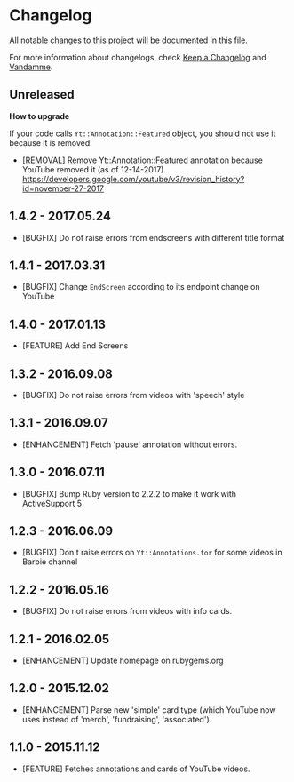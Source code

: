 # Changelog

All notable changes to this project will be documented in this file.

For more information about changelogs, check
[Keep a Changelog](http://keepachangelog.com) and
[Vandamme](http://tech-angels.github.io/vandamme).

## Unreleased

**How to upgrade**

If your code calls `Yt::Annotation::Featured` object, you should not use it because it is removed.

* [REMOVAL] Remove Yt::Annotation::Featured annotation because YouTube removed it (as of 12-14-2017).
https://developers.google.com/youtube/v3/revision_history?id=november-27-2017

## 1.4.2 - 2017.05.24

* [BUGFIX] Do not raise errors from endscreens with different title format

## 1.4.1 - 2017.03.31

* [BUGFIX] Change `EndScreen` according to its endpoint change on YouTube

## 1.4.0 - 2017.01.13

* [FEATURE] Add End Screens

## 1.3.2 - 2016.09.08

* [BUGFIX] Do not raise errors from videos with 'speech' style

## 1.3.1 - 2016.09.07

* [ENHANCEMENT] Fetch 'pause' annotation without errors.

## 1.3.0 - 2016.07.11

* [BUGFIX] Bump Ruby version to 2.2.2 to make it work with ActiveSupport 5

## 1.2.3 - 2016.06.09

* [BUGFIX] Don't raise errors on `Yt::Annotations.for` for some videos in Barbie channel

## 1.2.2 - 2016.05.16

* [BUGFIX] Do not raise errors from videos with info cards.

## 1.2.1 - 2016.02.05

* [ENHANCEMENT] Update homepage on rubygems.org

## 1.2.0 - 2015.12.02

* [ENHANCEMENT] Parse new 'simple' card type (which YouTube now uses instead of 'merch', 'fundraising', 'associated').

## 1.1.0 - 2015.11.12

* [FEATURE] Fetches annotations and cards of YouTube videos.
